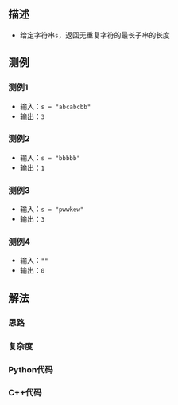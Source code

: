 
## 描述
* 给定字符串`s`，返回无重复字符的最长子串的长度
## 测例
### 测例1
* 输入：`s = "abcabcbb"`
* 输出：`3`
### 测例2
* 输入：`s = "bbbbb"`
* 输出：`1`
### 测例3
* 输入：`s = "pwwkew"`
* 输出：`3`
### 测例4
* 输入：`""`
* 输出：`0`
## 解法
### 思路

### 复杂度

### Python代码

### C++代码
